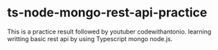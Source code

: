 # ts-node-mongo-rest-api-practice
This is a practice result followed by youtuber codewithantonio.
learning writting basic rest api by using Typescript mongo node.js.
